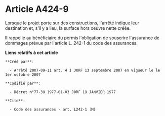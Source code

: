 # Article A424-9

Lorsque le projet porte sur des constructions, l'arrêté indique leur destination et, s'il y a lieu, la surface hors oeuvre
nette créée.

Il rappelle au bénéficiaire du permis l'obligation de souscrire l'assurance de dommages prévue par l'article L. 242-1 du code
des assurances.

**Liens relatifs à cet article**

	**Créé par**:

	  - Arrêté 2007-09-11 art. 4 I JORF 13 septembre 2007 en vigueur le le 1er octobre 2007

	**Codifié par**:

	  - Décret n°77-38 1977-01-03 JORF 18 JANVIER 1977

	**Cite**:

	  - Code des assurances - art. L242-1 (M)
